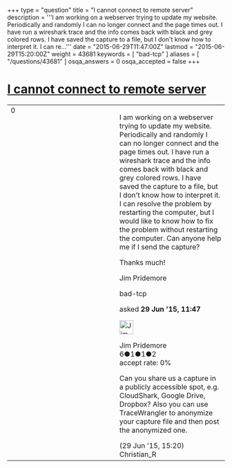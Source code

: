 +++
type = "question"
title = "I cannot connect to remote server"
description = '''I am working on a webserver trying to update my website. Periodically and randomly I can no longer connect and the page times out. I have run a wireshark trace and the info comes back with black and grey colored rows. I have saved the capture to a file, but I don&#x27;t know how to interpret it. I can re...'''
date = "2015-06-29T11:47:00Z"
lastmod = "2015-06-29T15:20:00Z"
weight = 43681
keywords = [ "bad-tcp" ]
aliases = [ "/questions/43681" ]
osqa_answers = 0
osqa_accepted = false
+++

<div class="headNormal">

# [I cannot connect to remote server](/questions/43681/i-cannot-connect-to-remote-server)

</div>

<div id="main-body">

<div id="askform">

<table id="question-table" style="width:100%;"><colgroup><col style="width: 50%" /><col style="width: 50%" /></colgroup><tbody><tr class="odd"><td style="width: 30px; vertical-align: top"><div class="vote-buttons"><span id="post-43681-upvote" class="ajax-command post-vote up" rel="nofollow" title="I like this post (click again to cancel)"> </span><div id="post-43681-score" class="post-score" title="current number of votes">0</div><span id="post-43681-downvote" class="ajax-command post-vote down" rel="nofollow" title="I dont like this post (click again to cancel)"> </span> <span id="favorite-mark" class="ajax-command favorite-mark" rel="nofollow" title="mark/unmark this question as favorite (click again to cancel)"> </span><div id="favorite-count" class="favorite-count"></div></div></td><td><div id="item-right"><div class="question-body"><p>I am working on a webserver trying to update my website. Periodically and randomly I can no longer connect and the page times out. I have run a wireshark trace and the info comes back with black and grey colored rows. I have saved the capture to a file, but I don't know how to interpret it. I can resolve the problem by restarting the computer, but I would like to know how to fix the problem without restarting the computer. Can anyone help me if I send the capture?</p><p>Thanks much!</p><p>Jim Pridemore</p></div><div id="question-tags" class="tags-container tags"><span class="post-tag tag-link-bad-tcp" rel="tag" title="see questions tagged &#39;bad-tcp&#39;">bad-tcp</span></div><div id="question-controls" class="post-controls"></div><div class="post-update-info-container"><div class="post-update-info post-update-info-user"><p>asked <strong>29 Jun '15, 11:47</strong></p><img src="https://secure.gravatar.com/avatar/06b265c3a05c3d0e2d4b06475b1aac61?s=32&amp;d=identicon&amp;r=g" class="gravatar" width="32" height="32" alt="Jim%20Pridemore&#39;s gravatar image" /><p><span>Jim Pridemore</span><br />
<span class="score" title="6 reputation points">6</span><span title="1 badges"><span class="badge1">●</span><span class="badgecount">1</span></span><span title="1 badges"><span class="silver">●</span><span class="badgecount">1</span></span><span title="2 badges"><span class="bronze">●</span><span class="badgecount">2</span></span><br />
<span class="accept_rate" title="Rate of the user&#39;s accepted answers">accept rate:</span> <span title="Jim Pridemore has no accepted answers">0%</span></p></div></div><div id="comments-container-43681" class="comments-container"><span id="43688"></span><div id="comment-43688" class="comment"><div id="post-43688-score" class="comment-score"></div><div class="comment-text"><p>Can you share us a capture in a publicly accessible spot, e.g. CloudShark, Google Drive, Dropbox? Also you can use TraceWrangler to anonymize your capture file and then post the anonymized one.</p></div><div id="comment-43688-info" class="comment-info"><span class="comment-age">(29 Jun '15, 15:20)</span> <span class="comment-user userinfo">Christian_R</span></div></div></div><div id="comment-tools-43681" class="comment-tools"></div><div class="clear"></div><div id="comment-43681-form-container" class="comment-form-container"></div><div class="clear"></div></div></td></tr></tbody></table>

</div>

</div>

